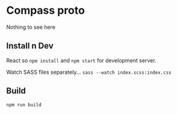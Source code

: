# Compass proto
Nothing to see here

## Install n Dev
React so `npm install` and `npm start` for development server.

Watch SASS files separately... `sass --watch index.scss:index.css`

## Build
`npm run build`
